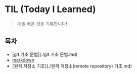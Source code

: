 # TIL (Today I Learned)

> 매일 배운 것을 기록합니다!

## 목차

* [git 기초 문법](./git 기초 문법.md)
* [markdown](./markdown.md)
* [원격 저장소 기초](./원격 저장소(remote repository) 기초.md)


